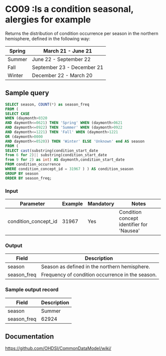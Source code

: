 # CO09 :Is a condition seasonal, alergies for example

Returns the distribution of condition occurrence per season in the northern hemisphere, defined in the following way:

|  Spring |  March 21 - June 21 |
| --- | --- |
|  Summer |  June 22 - September 22 |
|  Fall |  September 23 - December 21 |
|  Winter |  December 22 - March 20 |

## Sample query
```sql
SELECT season, COUNT(*) as season_freq
FROM (
SELECT CASE
WHEN (daymonth>0320
AND daymonth<=0621) THEN 'Spring' WHEN (daymonth>0621
AND daymonth<=0922) THEN 'Summer' WHEN (daymonth>0922
AND daymonth<=1221) THEN 'Fall' WHEN (daymonth>1221
OR (daymonth>0000
AND daymonth<=0520)) THEN 'Winter' ELSE 'Unknown' end AS season
FROM (
SELECT cast(substring(condition_start_date
from 6 for 2)|| substring(condition_start_date
from 9 for 2) as int) AS daymonth,condition_start_date
FROM condition_occurrence
WHERE condition_concept_id = 31967 ) ) AS condition_season
GROUP BY season
ORDER BY season_freq;
```

### Input

| Parameter |  Example |  Mandatory |  Notes |
| --- | --- | --- | --- |
| condition_concept_id | 31967 | Yes | Condition concept identifier for 'Nausea' |

### Output

| Field |  Description |
| --- | --- |
| season | Season as defined in the northern hemisphere. |
| season_freq | Frequency of condition occurrence in the season. |

### Sample output record

|  Field |  Description |
| --- | --- |
| season | Summer |
| season_freq | 62924 |


## Documentation
https://github.com/OHDSI/CommonDataModel/wiki/
